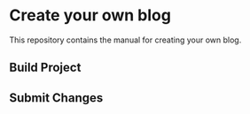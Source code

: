 # Create your own blog

This repository contains the manual for creating your own blog.

## Build Project

## Submit Changes
